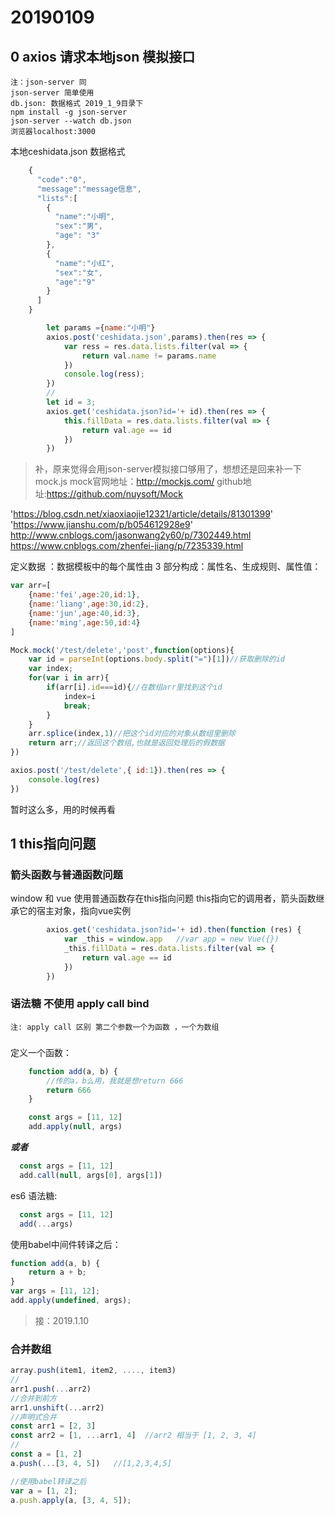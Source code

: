 # 20190109

## 0 axios 请求本地json 模拟接口
    注：json-server 同
    json-server 简单使用
    db.json: 数据格式 2019_1_9目录下
    npm install -g json-server
    json-server --watch db.json
    浏览器localhost:3000

本地ceshidata.json 数据格式
```javascript
    {
      "code":"0",
      "message":"message信息",
      "lists":[
        {
          "name":"小明",
          "sex":"男",
          "age": "3"
        },
        {
          "name":"小红",
          "sex":"女",
          "age":"9"
        }
      ]
    }
```

```javascript
        let params ={name:"小明"}
        axios.post('ceshidata.json',params).then(res => {
            var ress = res.data.lists.filter(val => {
                return val.name != params.name
            })
            console.log(ress);
        })
        //
        let id = 3;
        axios.get('ceshidata.json?id='+ id).then(res => {
            this.fillData = res.data.lists.filter(val => {
                return val.age == id
            })
        })
```

>补，原来觉得会用json-server模拟接口够用了，想想还是回来补一下mock.js
mock官网地址：http://mockjs.com/
github地址:https://github.com/nuysoft/Mock

'https://blog.csdn.net/xiaoxiaojie12321/article/details/81301399'
'https://www.jianshu.com/p/b054612928e9'
http://www.cnblogs.com/jasonwang2y60/p/7302449.html
https://www.cnblogs.com/zhenfei-jiang/p/7235339.html

定义数据 ：数据模板中的每个属性由 3 部分构成：属性名、生成规则、属性值：
```javascript
var arr=[
    {name:'fei',age:20,id:1},
    {name:'liang',age:30,id:2},
    {name:'jun',age:40,id:3},
    {name:'ming',age:50,id:4}
]

Mock.mock('/test/delete','post',function(options){
    var id = parseInt(options.body.split("=")[1])//获取删除的id
    var index;
    for(var i in arr){
        if(arr[i].id===id){//在数组arr里找到这个id
            index=i
            break;
        }
    }
    arr.splice(index,1)//把这个id对应的对象从数组里删除
    return arr;//返回这个数组,也就是返回处理后的假数据
})

axios.post('/test/delete',{ id:1}).then(res => {
    console.log(res)
})
```
暂时这么多，用的时候再看

## 1 this指向问题

### 箭头函数与普通函数问题

window 和 vue  使用普通函数存在this指向问题   this指向它的调用者，箭头函数继承它的宿主对象，指向vue实例

```javascript
        axios.get('ceshidata.json?id='+ id).then(function (res) {
            var _this = window.app   //var app = new Vue({})
            _this.fillData = res.data.lists.filter(val => {
                return val.age == id
            })
        })
```

### 语法糖 不使用 apply call bind
    注: apply call 区别 第二个参数一个为函数 ，一个为数组
###
定义一个函数：
```javascript
    function add(a, b) {
        //传的a，b么用，我就是想return 666
        return 666
    }
```

```javascript
    const args = [11, 12]
    add.apply(null, args)
```
***或者***
 ```javascript
   const args = [11, 12]
   add.call(null, args[0], args[1])
 ```

es6 语法糖:
 ```javascript
   const args = [11, 12]
   add(...args)
 ```

使用babel中间件转译之后：
```javascript
function add(a, b) {
    return a + b;
}
var args = [11, 12];
add.apply(undefined, args);
```

> 接：2019.1.10

### 合并数组

```javascript
array.push(item1, item2, ...., item3)
//
arr1.push(...arr2)
//合并到前方
arr1.unshift(...arr2)
//声明式合并
const arr1 = [2, 3]
const arr2 = [1, ...arr1, 4]  //arr2 相当于 [1, 2, 3, 4]
//
const a = [1, 2]
a.push(...[3, 4, 5])   //[1,2,3,4,5]

//使用babel转译之后
var a = [1, 2];
a.push.apply(a, [3, 4, 5]);
```
